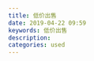 ```yaml
---
title: 低价出售
date: 2019-04-22 09:59
keywords: 低价出售
description: 
categories: used
---
```

<td class="t_f" id="postmessage_3558803">

<img alt="" border="0" class="zoom" data-cf-modified-0b13327250372782f219d181-="" file="http://www.flw.ph/data/appbyme/upload/image/201904/20/1r5saOJrFlPU.jpg" id="aimg_S37Qb" lazyloadthumb="1" onclick="" onmouseover="" src="http://www.flw.ph/data/appbyme/upload/image/201904/20/1r5saOJrFlPU.jpg"/><br/>
</td>
